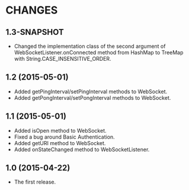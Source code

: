CHANGES
=======

1.3-SNAPSHOT
------------

- Changed the implementation class of the second argument of
  WebSocketListener.onConnected method from HashMap to TreeMap
  with String.CASE_INSENSITIVE_ORDER.


1.2 (2015-05-01)
----------------

- Added getPingInterval/setPingInterval methods to WebSocket.
- Added getPongInterval/setPongInterval methods to WebSocket.


1.1 (2015-05-01)
----------------

- Added isOpen method to WebSocket.
- Fixed a bug around Basic Authentication.
- Added getURI method to WebSocket.
- Added onStateChanged method to WebSocketListener.


1.0 (2015-04-22)
----------------

- The first release.
